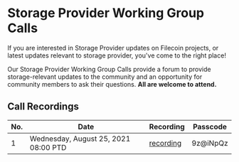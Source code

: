 # Storage Provider Working Group Calls

If you are interested in Storage Provider updates on Filecoin projects, or latest updates relevant to storage provider, you've come to the right place!

Our Storage Provider Working Group Calls provide a forum to provide storage-relevant updates to the community and an opportunity for community members to ask their questions. **All are welcome to attend.**

## Call Recordings

| No. | Date | Recording | Passcode |
| ---- | ---- | ---- | ---- |
| 1 | Wednesday, August 25, 2021 08:00 PTD | [recording](https://us02web.zoom.us/rec/share/x5XNQg29PV0NcIGJqgotEDpIzGxrEsI74NRki4ulcA5lCmVsZIyy0N6hDSc98E03.ibvt5BXGeAJIae-v) |9z@iNpQz|
